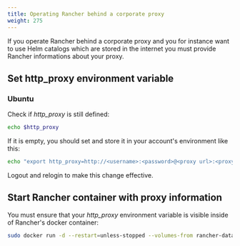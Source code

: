 ```yaml
---
title: Operating Rancher behind a corporate proxy
weight: 275
---
```

If you operate Rancher behind a corporate proxy and you for instance want to use Helm catalogs which are stored in the internet you must provide Rancher informations about your proxy.

## Set http_proxy environment variable ##

### Ubuntu ###
Check if *http_proxy* is still defined:
```bash
echo $http_proxy
```

If it is empty, you should set and store it in your account's environment like this:


```bash
echo "export http_proxy=http://<username>:<password>@<proxy url>:<proxy port>/" >> .profile
```

Logout and relogin to make this change effective.

## Start Rancher container with proxy information ##

You must ensure that your *http_proxy* environment variable is visible inside of Rancher's docker container:

```bash
sudo docker run -d --restart=unless-stopped --volumes-from rancher-data -p 80:80 -p 443:443 -e HTTP_PROXY=$http_proxy -e HTTPS_PROXY=$http_proxy -e http_proxy=$http_proxy -e https_proxy=$http_proxy -e NO_PROXY="localhost,127.0.0.1" -e no_proxy="localhost,127.0.0.1" rancher/rancher
```
